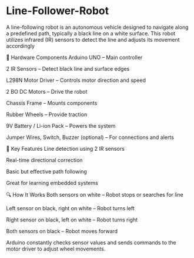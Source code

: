 # Line-Follower-Robot
A line-following robot is an autonomous vehicle designed to navigate along a predefined path, typically a black line on a white surface. This robot utilizes infrared (IR) sensors to detect the line and adjusts its movement accordingly

🔧 Hardware Components
Arduino UNO – Main controller

2 IR Sensors – Detect black line and surface edges

L298N Motor Driver – Controls motor direction and speed

2 BO DC Motors – Drive the robot

Chassis Frame – Mounts components

Rubber Wheels – Provide traction

9V Battery / Li-ion Pack – Powers the system

Jumper Wires, Switch, Buzzer (optional) – For connections and alerts

🌟 Key Features
Line detection using 2 IR sensors

Real-time directional correction

Basic but effective path following

Great for learning embedded systems

🔍 How It Works 
Both sensors on white – Robot stops or searches for line

Left sensor on black, right on white – Robot turns left

Right sensor on black, left on white – Robot turns right

Both sensors on black – Robot moves forward

Arduino constantly checks sensor values and sends commands to the motor driver to adjust wheel movements.
